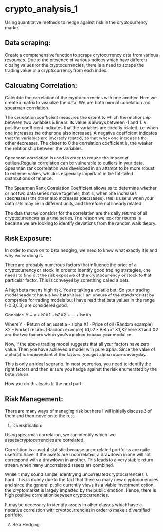 # crypto_analysis_1
Using quantitative methods to hedge against risk in the cryptocurrency market

Data scraping:
--------------
Create a comprehensive function to scrape crytocurrency data from various resources. Due to the presence of various indices which have different closing values for the cryptocurrencies, there is a need to scrape the trading value of a cryptocurrency from each index.

Calcuating Correlation:
-----------------------
Calculate the correlation of the cryptocurrencies with one another. Here we create a matrix to visualize the data. We use both normal correlation and spearman correlation. 

The correlation coefficient measures the extent to which the relationship between two variables is linear. Its value is always between -1 and 1. A positive coefficient indicates that the variables are directly related, i.e. when one increases the other one also increases. A negative coefficient indicates that the variables are inversely related, so that when one increases the other decreases. The closer to 0 the correlation coefficient is, the weaker the relationship between the variables.

Spearman correlation is used in order to reduce the impact of outliers.Regular correlation can be vulnerable to outliers in your data. Spearman rank correlation was developed in an attempt to be more robust to extreme values, which is especially important in the fat-tailed distributions of finance.

The Spearman Rank Correlation Coefficient allows us to determine whether or not two data series move together; that is, when one increases (decreases) the other also increases (decreases).This is useful when your data sets may be in different units, and therefore not linearly related

The data that we consider for the correlation are the daily returns of all cryptocurrencies as a time series. The reason we look for returns is because we are looking to identify deviations from the random walk theory. 

Risk Exposure:
----------------
In order to move on to beta hedging, we need to know what exactly it is and why we're doing it.

There are probably numerous factors that influence the price of a cryptocurrency or stock. In order to identify good trading strategies, one needs to find out the risk exposure of the cryptocurrency or stock to that particular factor. This is conveyed by something called a beta. 

A high beta means high risk. You're taking a volatile bet. So your trading model needs to have a low beta value. I am unsure of the standards set by companies for trading models but I have read that beta values in the range [-0.3,0.3] are considered good.

Consider:
Y = a + b1X1 + b2X2 + ... + bnXn

Where 
Y - Return of an asset
a - alpha
X1 - Price of oil (Random example)
X2 - Market returns (Random example)
b1,b2 - Beta of X1,X2
here X1 and X2 are the two factors which you've picked to base your model on. 

Now, if the above trading model suggests that all your factors have zero value. Then you have achieved a model with pure alpha. 
Since the value of alpha(a) is independant of the factors, you get alpha returns everyday. 

This is only an ideal scenario. In most scenarios, you need to identify the right factors and then ensure you hedge against the risk enumerated by the beta values.

How you do this leads to the next part.

Risk Management:
----------------
There are many ways of managing risk but here I will initially discuss 2 of them and then move on to the rest.

1. Diversification:

Using spearman correlation, we can identify which two assets/cryptocurrencies are correlated.

Correlation is a useful statistic because uncorrelated portfolios are quite useful to have. If the assets are uncorrelated, a drawdown in one will not correspond with a drawdown in another. This leads to a very stable return stream when many uncorrelated assets are combined.

While it may sound simple, identifying uncorrelated cryptocurrencies is hard. This is mainly due to the fact that there so many new cryptocurrencies and since the general public currently views its a viable investment option, the cryptomarket is largely impacted by the public emotion. Hence, there is high positive correlation between cryptocurrencies. 

It may be necessary to identify assets in other classes which have a negative correlation with cryptocurrencies in order to make a diversified portfolio.

2. Beta Hedging
